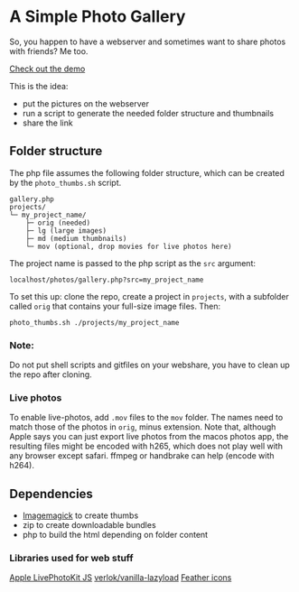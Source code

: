 # A Simple Photo Gallery

So, you happen to have a webserver and sometimes want to share photos with friends?
Me too.

[Check out the demo](https://makeitso.one/photodemo/gallery.php?src=demo)

This is the idea:

- put the pictures on the webserver
- run a script to generate the needed folder structure and thumbnails
- share the link

## Folder structure
The php file assumes the following folder structure, which can be created by the `photo_thumbs.sh` script.

```
gallery.php
projects/
└─ my_project_name/
    ├─ orig (needed)
    ├─ lg (large images)
    ├─ md (medium thumbnails)
    └─ mov (optional, drop movies for live photos here)
```

The project name is passed to the php script as the `src` argument:
```
localhost/photos/gallery.php?src=my_project_name
```

To set this up:
clone the repo, create a project in `projects`, with a subfolder called `orig` that contains your full-size image files. Then:
```
photo_thumbs.sh ./projects/my_project_name
```

### Note:
Do not put shell scripts and gitfiles on your webshare, you have to clean up the repo after cloning.

### Live photos
To enable live-photos, add `.mov` files to the `mov` folder. The names need to match those of the photos in `orig`, minus extension.
Note that, although Apple says you can just export live photos from the macos photos app, the resulting files might be encoded with h265, which does not play well with any browser except safari. ffmpeg or handbrake can help (encode with h264).

## Dependencies

- [Imagemagick](https://imagemagick.org/index.php) to create thumbs
- zip to create downloadable bundles
- php to build the html depending on folder content


### Libraries used for web stuff
[Apple LivePhotoKit JS](https://developer.apple.com/documentation/livephotoskitjs)
[verlok/vanilla-lazyload](https://github.com/verlok/vanilla-lazyload)
[Feather icons](https://feathericons.com/)
